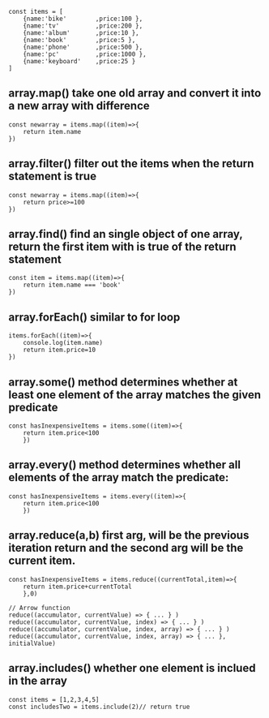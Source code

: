 ```
const items = [
    {name:'bike'        ,price:100 },
    {name:'tv'          ,price:200 },
    {name:'album'       ,price:10 },
    {name:'book'        ,price:5 },
    {name:'phone'       ,price:500 },
    {name:'pc'          ,price:1000 },
    {name:'keyboard'    ,price:25 }
]
```



## array.map() take one old array and convert it into a new array with difference
```
const newarray = items.map((item)=>{
    return item.name
})
```



## array.filter() filter out the items when the return statement is true
```
const newarray = items.map((item)=>{
    return price>=100
})
```



## array.find() find an single object of one array, return the first item with is true of the return statement
```
const item = items.map((item)=>{
    return item.name === 'book'
})
```



## array.forEach() similar to for loop
```
items.forEach((item)=>{
    console.log(item.name)
    return item.price=10
})
```



## array.some() method determines whether at least one element of the array matches the given predicate
```
const hasInexpensiveItems = items.some((item)=>{
    return item.price<100
    })
```



## array.every() method determines whether all elements of the array match the predicate:
```
const hasInexpensiveItems = items.every((item)=>{
    return item.price<100
    })
```



## array.reduce(a,b) first arg, will be the previous iteration return and the second arg will be the current item.
```
const hasInexpensiveItems = items.reduce((currentTotal,item)=>{
    return item.price+currentTotal
    },0)

// Arrow function
reduce((accumulator, currentValue) => { ... } )
reduce((accumulator, currentValue, index) => { ... } )
reduce((accumulator, currentValue, index, array) => { ... } )
reduce((accumulator, currentValue, index, array) => { ... }, initialValue)

```



## array.includes() whether one element is inclued in the array
```
const items = [1,2,3,4,5]
const includesTwo = items.include(2)// return true
```

